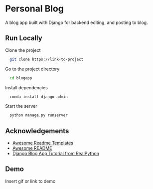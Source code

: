 # Personal Blog

A blog app built with Django for backend editing, and posting to blog.

## Run Locally

Clone the project

```bash
  git clone https://link-to-project
```

Go to the project directory

```bash
  cd blogapp
```

Install dependencies

```bash
  conda install django-admin
```

Start the server

```bash
  python manage.py runserver
```

## Acknowledgements

-   [Awesome Readme Templates](https://awesomeopensource.com/project/elangosundar/awesome-README-templates)
-   [Awesome README](https://github.com/matiassingers/awesome-readme)
-   [Django Blog App Tutorial from RealPython](https://realpython.com/build-a-blog-from-scratch-django/)

## Demo

Insert gif or link to demo
